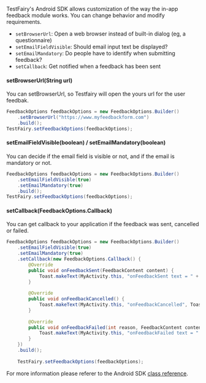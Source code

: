 TestFairy's Android SDK allows customization of the way the in-app feedback module works. You can change behavior and modify requirements.

- `setBrowserUrl`: Open a web browser instead of built-in dialog (eg, a questionnaire)  
- `setEmailFieldVisible`: Should email input text be displayed? 
- `setEmailMandatory`: Do people have to identify when submitting feedback?
- `setCallback`: Get notified when a feedback has been sent

#### setBrowserUrl(String url)

You can setBrowserUrl, so Testfairy will open the yours url for the user feedbak.

```java
FeedbackOptions feedbackOptions = new FeedbackOptions.Builder()
	.setBrowserUrl("https://www.myfeedbackform.com")
	.build();
TestFairy.setFeedbackOptions(feedbackOptions);
```

#### setEmailFieldVisible(boolean) / setEmailMandatory(boolean)

You can decide if the email field is visible or not, and if the email is mandatory or not. 

```java
FeedbackOptions feedbackOptions = new FeedbackOptions.Builder()
	.setEmailFieldVisible(true)
	.setEmailMandatory(true)
	.build();
TestFairy.setFeedbackOptions(feedbackOptions);
```

#### setCallback(FeedbackOptions.Callback)

You can get callback to your application if the feedback was sent, cancelled or failed.

```java
FeedbackOptions feedbackOptions = new FeedbackOptions.Builder()
	.setEmailFieldVisible(true)
	.setEmailMandatory(true)
	.setCallback(new FeedbackOptions.Callback() {
		@Override
		public void onFeedbackSent(FeedbackContent content) {
			Toast.makeText(MyActivity.this, "onFeedbackSent text = " + content.getEmail() + ", " + content.getText() , Toast.LENGTH_LONG).show();
		}
	
		@Override
		public void onFeedbackCancelled() {
			Toast.makeText(MyActivity.this, "onFeedbackCancelled", Toast.LENGTH_LONG).show();
		}
	
		@Override
		public void onFeedbackFailed(int reason, FeedbackContent content) {
			Toast.makeText(MyActivity.this, "onFeedbackFailed text = " + content.getEmail() + ", " + content.getText() , Toast.LENGTH_LONG).show();
		}
	})
	.build();
	
	TestFairy.setFeedbackOptions(feedbackOptions);
```

For more information please referer to the Android SDK [class reference](https://app.testfairy.com/reference/android/).

